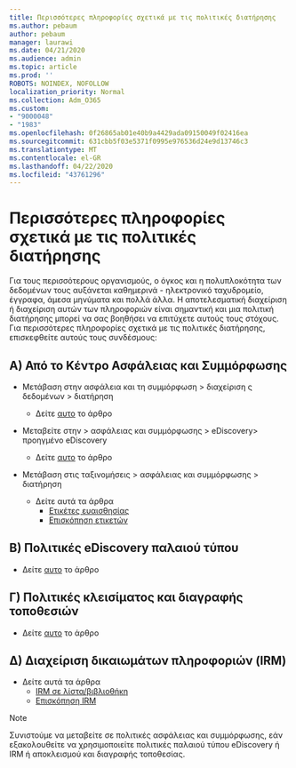 ```yaml
---
title: Περισσότερες πληροφορίες σχετικά με τις πολιτικές διατήρησης
ms.author: pebaum
author: pebaum
manager: laurawi
ms.date: 04/21/2020
ms.audience: admin
ms.topic: article
ms.prod: ''
ROBOTS: NOINDEX, NOFOLLOW
localization_priority: Normal
ms.collection: Adm_O365
ms.custom:
- "9000048"
- "1983"
ms.openlocfilehash: 0f26865ab01e40b9a4429ada09150049f02416ea
ms.sourcegitcommit: 631cbb5f03e5371f0995e976536d24e9d13746c3
ms.translationtype: MT
ms.contentlocale: el-GR
ms.lasthandoff: 04/22/2020
ms.locfileid: "43761296"
---
```

# <a name="more-info-about-retention-policies"></a>Περισσότερες πληροφορίες σχετικά με τις πολιτικές διατήρησης

Για τους περισσότερους οργανισμούς, ο όγκος και η πολυπλοκότητα των δεδομένων τους αυξάνεται καθημερινά - ηλεκτρονικό ταχυδρομείο, έγγραφα, άμεσα μηνύματα και πολλά άλλα. Η αποτελεσματική διαχείριση ή διαχείριση αυτών των πληροφοριών είναι σημαντική και μια πολιτική διατήρησης μπορεί να σας βοηθήσει να επιτύχετε αυτούς τους στόχους. Για περισσότερες πληροφορίες σχετικά με τις πολιτικές διατήρησης, επισκεφθείτε αυτούς τους συνδέσμους:

## <a name="a-from-security-and-compliance-center"></a>Α) Από το Κέντρο Ασφάλειας και Συμμόρφωσης

- Μετάβαση στην ασφάλεια και τη συμμόρφωση > διαχείριση ς δεδομένων > διατήρηση
  - Δείτε [αυτο](https://docs.microsoft.com/office365/securitycompliance/retention-policies) το άρθρο

- Μεταβείτε στην > ασφάλειας και συμμόρφωσης > eDiscovery> προηγμένο eDiscovery 
  - Δείτε [αυτο](https://docs.microsoft.com/office365/securitycompliance/ediscovery-cases) το άρθρο

- Μετάβαση στις ταξινομήσεις > ασφάλειας και συμμόρφωσης > διατήρηση
  - Δείτε αυτά τα άρθρα
    - [Ετικέτες ευαισθησίας](https://docs.microsoft.com/office365/securitycompliance/sensitivity-labels)
    - [Επισκόπηση ετικετών](https://docs.microsoft.com/office365/securitycompliance/labels)

## <a name="b-legacy-ediscovery-policies"></a>Β) Πολιτικές eDiscovery παλαιού τύπου

- Δείτε [αυτο](https://support.office.com/article/Set-up-an-eDiscovery-Center-in-SharePoint-Online-A18F8975-AA7F-43B4-A7D6-001D14744D8E) το άρθρο

## <a name="c-site-closure-and-deletion-policies"></a>Γ) Πολιτικές κλεισίματος και διαγραφής τοποθεσιών

- Δείτε [αυτο](https://support.office.com/article/Use-policies-for-site-closure-and-deletion-A8280D82-27FD-48C5-9ADF-8A5431208BA5) το άρθρο  

## <a name="d-information-rights-management-irm"></a>Δ) Διαχείριση δικαιωμάτων πληροφοριών (IRM)

- Δείτε αυτά τα άρθρα
  - [IRM σε λίστα/βιβλιοθήκη](https://support.office.com/article/apply-information-rights-management-to-a-list-or-library-3bdb5c4e-94fc-4741-b02f-4e7cc3c54aa1)
  - [Επισκόπηση IRM](https://support.office.com/article/create-and-apply-information-management-policies-eb501fe9-2ef6-4150-945a-65a6451ee9e9)

> [!Note]
> Συνιστούμε να μεταβείτε σε πολιτικές ασφάλειας και συμμόρφωσης, εάν εξακολουθείτε να χρησιμοποιείτε πολιτικές παλαιού τύπου eDiscovery ή IRM ή αποκλεισμού και διαγραφής τοποθεσίας.
